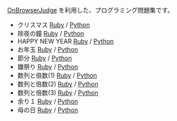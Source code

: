 [OnBrowserJudge](https://github.com/nodai2hITC/onbrowserjudge) を利用した、プログラミング問題集です。

- クリスマス [Ruby](https://nodai2hitc.github.io/problems/christmas1_ruby.html) / [Python](https://nodai2hitc.github.io/problems/christmas1_python.html)
- 除夜の鐘 [Ruby](https://nodai2hitc.github.io/problems/joya_ruby.html) / [Python](https://nodai2hitc.github.io/problems/joya_python.html)
- HAPPY NEW YEAR [Ruby](https://nodai2hitc.github.io/problems/happynewyear_ruby.html) / [Python](https://nodai2hitc.github.io/problems/happynewyear_python.html)
- お年玉 [Ruby](https://nodai2hitc.github.io/problems/otoshidama_ruby.html) / [Python](https://nodai2hitc.github.io/problems/otoshidama_python.html)
- 節分 [Ruby](https://nodai2hitc.github.io/problems/setsubun_ruby.html) / [Python](https://nodai2hitc.github.io/problems/setsubun_python.html)
- 雛祭り [Ruby](https://nodai2hitc.github.io/problems/hinamatsuri_ruby.html) / [Python](https://nodai2hitc.github.io/problems/hinamatsuri_python.html)
- 数列と倍数(1) [Ruby](https://nodai2hitc.github.io/problems/suuretsu_baisuu1_ruby.html) / [Python](https://nodai2hitc.github.io/problems/suuretsu_baisuu1_python.html)
- 数列と倍数(2) [Ruby](https://nodai2hitc.github.io/problems/suuretsu_baisuu2_ruby.html) / [Python](https://nodai2hitc.github.io/problems/suuretsu_baisuu2_python.html)
- 数列と倍数(3) [Ruby](https://nodai2hitc.github.io/problems/suuretsu_baisuu3_ruby.html) / [Python](https://nodai2hitc.github.io/problems/suuretsu_baisuu3_python.html)
- 余り１ [Ruby](https://nodai2hitc.github.io/problems/remainder1_ruby.html) / [Python](https://nodai2hitc.github.io/problems/remainder1_python.html)
- 母の日 [Ruby](https://nodai2hitc.github.io/problems/mothersday_ruby.html) / [Python](https://nodai2hitc.github.io/problems/mothersday_python.html)
